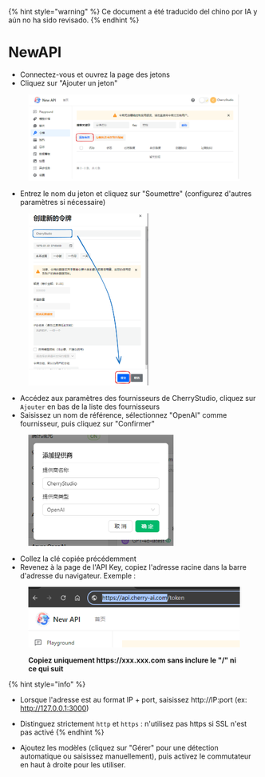 
{% hint style="warning" %}
Ce document a été traducido del chino por IA y aún no ha sido revisado.
{% endhint %}

# NewAPI

*   Connectez-vous et ouvrez la page des jetons
*   Cliquez sur "Ajouter un jeton"

<figure><img src="../../../.gitbook/assets/image (28).png" alt=""><figcaption></figcaption></figure>

*   Entrez le nom du jeton et cliquez sur "Soumettre" (configurez d'autres paramètres si nécessaire)

<figure><img src="../../../.gitbook/assets/image (29).png" alt="" width="240"><figcaption></figcaption></figure>

*   Accédez aux paramètres des fournisseurs de CherryStudio, cliquez sur `Ajouter` en bas de la liste des fournisseurs
*   Saisissez un nom de référence, sélectionnez "OpenAI" comme fournisseur, puis cliquez sur "Confirmer"

<figure><img src="../../../.gitbook/assets/image (25).png" alt="" width="291"><figcaption></figcaption></figure>

*   Collez la clé copiée précédemment
*   Revenez à la page de l'API Key, copiez l'adresse racine dans la barre d'adresse du navigateur. Exemple :

<figure><img src="../../../.gitbook/assets/image (30).png" alt=""><figcaption><p><strong>Copiez uniquement https://xxx.xxx.com sans inclure le "/" ni ce qui suit</strong></p></figcaption></figure>

{% hint style="info" %}
*   Lorsque l'adresse est au format IP + port, saisissez http://IP:port (ex: http://127.0.0.1:3000)
*   Distinguez strictement `http` et `https` : n'utilisez pas https si SSL n'est pas activé
{% endhint %}

*   Ajoutez les modèles (cliquez sur "Gérer" pour une détection automatique ou saisissez manuellement), puis activez le commutateur en haut à droite pour les utiliser.